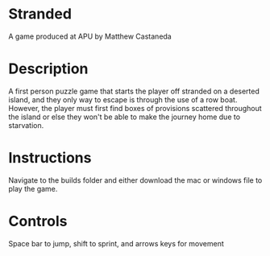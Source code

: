 # Stranded
A game produced at APU by Matthew Castaneda

# Description
A first person puzzle game that starts the player off stranded on a deserted island, and they only way to escape is through the use of a row boat. However, the player must first find boxes of provisions scattered throughout the island or else they won't be able to make the journey home due to starvation.

# Instructions 
Navigate to the builds folder and either download the mac or windows file to play the game.

# Controls

Space bar to jump, shift to sprint, and arrows keys for movement
